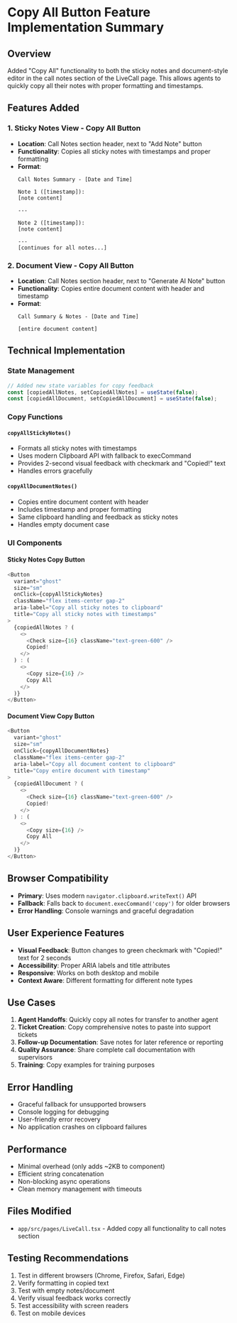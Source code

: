 # Copy All Button Feature Implementation Summary

## Overview
Added "Copy All" functionality to both the sticky notes and document-style editor in the call notes section of the LiveCall page. This allows agents to quickly copy all their notes with proper formatting and timestamps.

## Features Added

### 1. **Sticky Notes View - Copy All Button**
- **Location**: Call Notes section header, next to "Add Note" button
- **Functionality**: Copies all sticky notes with timestamps and proper formatting
- **Format**: 
  ```
  Call Notes Summary - [Date and Time]

  Note 1 ([timestamp]):
  [note content]

  ---

  Note 2 ([timestamp]):
  [note content]

  ---
  [continues for all notes...]
  ```

### 2. **Document View - Copy All Button**
- **Location**: Call Notes section header, next to "Generate AI Note" button  
- **Functionality**: Copies entire document content with header and timestamp
- **Format**:
  ```
  Call Summary & Notes - [Date and Time]

  [entire document content]
  ```

## Technical Implementation

### State Management
```typescript
// Added new state variables for copy feedback
const [copiedAllNotes, setCopiedAllNotes] = useState(false);
const [copiedAllDocument, setCopiedAllDocument] = useState(false);
```

### Copy Functions

#### `copyAllStickyNotes()`
- Formats all sticky notes with timestamps
- Uses modern Clipboard API with fallback to execCommand
- Provides 2-second visual feedback with checkmark and "Copied!" text
- Handles errors gracefully

#### `copyAllDocumentNotes()`
- Copies entire document content with header
- Includes timestamp and proper formatting
- Same clipboard handling and feedback as sticky notes
- Handles empty document case

### UI Components

#### Sticky Notes Copy Button
```typescript
<Button 
  variant="ghost" 
  size="sm" 
  onClick={copyAllStickyNotes}
  className="flex items-center gap-2"
  aria-label="Copy all sticky notes to clipboard"
  title="Copy all sticky notes with timestamps"
>
  {copiedAllNotes ? (
    <>
      <Check size={16} className="text-green-600" />
      Copied!
    </>
  ) : (
    <>
      <Copy size={16} />
      Copy All
    </>
  )}
</Button>
```

#### Document View Copy Button
```typescript
<Button 
  variant="ghost" 
  size="sm" 
  onClick={copyAllDocumentNotes}
  className="flex items-center gap-2"
  aria-label="Copy all document content to clipboard"
  title="Copy entire document with timestamp"
>
  {copiedAllDocument ? (
    <>
      <Check size={16} className="text-green-600" />
      Copied!
    </>
  ) : (
    <>
      <Copy size={16} />
      Copy All
    </>
  )}
</Button>
```

## Browser Compatibility
- **Primary**: Uses modern `navigator.clipboard.writeText()` API
- **Fallback**: Falls back to `document.execCommand('copy')` for older browsers
- **Error Handling**: Console warnings and graceful degradation

## User Experience Features
- **Visual Feedback**: Button changes to green checkmark with "Copied!" text for 2 seconds
- **Accessibility**: Proper ARIA labels and title attributes
- **Responsive**: Works on both desktop and mobile
- **Context Aware**: Different formatting for different note types

## Use Cases
1. **Agent Handoffs**: Quickly copy all notes for transfer to another agent
2. **Ticket Creation**: Copy comprehensive notes to paste into support tickets  
3. **Follow-up Documentation**: Save notes for later reference or reporting
4. **Quality Assurance**: Share complete call documentation with supervisors
5. **Training**: Copy examples for training purposes

## Error Handling
- Graceful fallback for unsupported browsers
- Console logging for debugging
- User-friendly error recovery
- No application crashes on clipboard failures

## Performance
- Minimal overhead (only adds ~2KB to component)
- Efficient string concatenation
- Non-blocking async operations
- Clean memory management with timeouts

## Files Modified
- `app/src/pages/LiveCall.tsx` - Added copy all functionality to call notes section

## Testing Recommendations
1. Test in different browsers (Chrome, Firefox, Safari, Edge)
2. Verify formatting in copied text
3. Test with empty notes/document
4. Verify visual feedback works correctly
5. Test accessibility with screen readers
6. Test on mobile devices

